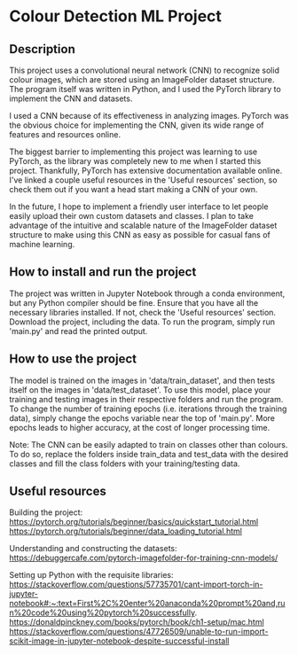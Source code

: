 # Colour Detection ML Project

## Description
This project uses a convolutional neural network (CNN) to recognize solid colour images, which are stored using an ImageFolder dataset structure. The program itself was written in Python, and I used the PyTorch library to implement the CNN and datasets.

I used a CNN because of its effectiveness in analyzing images. PyTorch was the obvious choice for implementing the CNN, given its wide range of features and resources online. 

The biggest barrier to implementing this project was learning to use PyTorch, as the library was completely new to me when I started this project. Thankfully, PyTorch has extensive documentation available online. I've linked a couple useful resources in the 'Useful resources' section, so check them out if you want a head start making a CNN of your own.

In the future, I hope to implement a friendly user interface to let people easily upload their own custom datasets and classes. I plan to take advantage of the intuitive and scalable nature of the ImageFolder dataset structure to make using this CNN as easy as possible for casual fans of machine learning.

## How to install and run the project
The project was written in Jupyter Notebook through a conda environment, but any Python compiler should be fine.
Ensure that you have all the necessary libraries installed. If not, check the 'Useful resources' section.
Download the project, including the data. To run the program, simply run 'main.py' and read the printed output.

## How to use the project
The model is trained on the images in 'data/train_dataset', and then tests itself on the images in 'data/test_dataset'.
To use this model, place your training and testing images in their respective folders and run the program.
To change the number of training epochs (i.e. iterations through the training data), simply change the epochs variable near the top of 'main.py'. More epochs leads to higher accuracy, at the cost of longer processing time.

Note: The CNN can be easily adapted to train on classes other than colours. To do so, replace the folders inside train_data and test_data with the desired classes and fill the class folders with your training/testing data. 


## Useful resources
Building the project:
https://pytorch.org/tutorials/beginner/basics/quickstart_tutorial.html
https://pytorch.org/tutorials/beginner/data_loading_tutorial.html

Understanding and constructing the datasets:
https://debuggercafe.com/pytorch-imagefolder-for-training-cnn-models/

Setting up Python with the requisite libraries:
https://stackoverflow.com/questions/57735701/cant-import-torch-in-jupyter-notebook#:~:text=First%2C%20enter%20anaconda%20prompt%20and,run%20code%20using%20pytorch%20successfully.
https://donaldpinckney.com/books/pytorch/book/ch1-setup/mac.html
https://stackoverflow.com/questions/47726509/unable-to-run-import-scikit-image-in-jupyter-notebook-despite-successful-install
